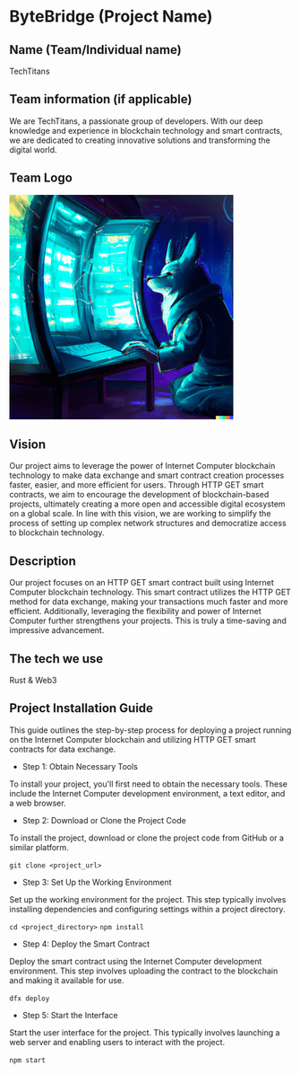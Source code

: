 # ByteBridge (Project Name)

## Name (Team/Individual name)

TechTitans

## Team information (if applicable)

We are TechTitans, a passionate group of developers. With our deep knowledge and experience in blockchain technology and smart contracts, we are dedicated to creating innovative solutions and transforming the digital world.

## Team Logo

![Team Logo](https://github.com/Rise-In/example_readMe/blob/main/Example_logo%20.png)

## Vision

Our project aims to leverage the power of Internet Computer blockchain technology to make data exchange and smart contract creation processes faster, easier, and more efficient for users. Through HTTP GET smart contracts, we aim to encourage the development of blockchain-based projects, ultimately creating a more open and accessible digital ecosystem on a global scale. In line with this vision, we are working to simplify the process of setting up complex network structures and democratize access to blockchain technology.

## Description

Our project focuses on an HTTP GET smart contract built using Internet Computer blockchain technology. This smart contract utilizes the HTTP GET method for data exchange, making your transactions much faster and more efficient. Additionally, leveraging the flexibility and power of Internet Computer further strengthens your projects. This is truly a time-saving and impressive advancement.

## The tech we use

Rust & Web3

## Project Installation Guide

This guide outlines the step-by-step process for deploying a project running on the Internet Computer blockchain and utilizing HTTP GET smart contracts for data exchange.

* Step 1: Obtain Necessary Tools

To install your project, you'll first need to obtain the necessary tools. These include the Internet Computer development environment, a text editor, and a web browser.

* Step 2: Download or Clone the Project Code

To install the project, download or clone the project code from GitHub or a similar platform.

```git clone <project_url>```

* Step 3: Set Up the Working Environment

Set up the working environment for the project. This step typically involves installing dependencies and configuring settings within a project directory.

```cd <project_directory>```
```npm install```

* Step 4: Deploy the Smart Contract

Deploy the smart contract using the Internet Computer development environment. This step involves uploading the contract to the blockchain and making it available for use.

```dfx deploy```

* Step 5: Start the Interface

Start the user interface for the project. This typically involves launching a web server and enabling users to interact with the project.

```npm start```
